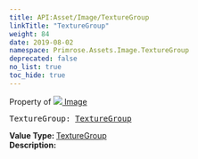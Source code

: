 ```yaml
---
title: API:Asset/Image/TextureGroup
linkTitle: "TextureGroup"
weight: 84
date: 2019-08-02
namespace: Primrose.Assets.Image.TextureGroup
deprecated: false
no_list: true
toc_hide: true
---
```

Property of <a href="/docs/api-reference/Class/Image"><img src="/icons/silk/default.png"/>&nbsp;Image</a>
<pre class="method-declaration">
TextureGroup: <a class="type" href="/docs/api-reference/Enum/TextureGroup">TextureGroup</a></pre>
<b>Value Type: </b>
<a class="type" href="/docs/api-reference/Enum/TextureGroup">TextureGroup</a>
<br/>
<b>Description: </b>
